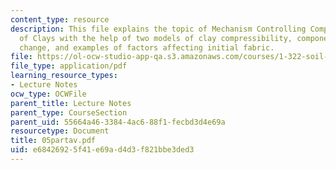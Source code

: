 ```yaml
---
content_type: resource
description: This file explains the topic of Mechanism Controlling Compressibility
  of Clays with the help of two models of clay compressibility, components of volume
  change, and examples of factors affecting initial fabric.
file: https://ol-ocw-studio-app-qa.s3.amazonaws.com/courses/1-322-soil-behavior-spring-2005/e68426925f41e69ad4d3f821bbe3ded3_05partav.pdf
file_type: application/pdf
learning_resource_types:
- Lecture Notes
ocw_type: OCWFile
parent_title: Lecture Notes
parent_type: CourseSection
parent_uid: 55664a46-3384-4ac6-88f1-fecbd3d4e69a
resourcetype: Document
title: 05partav.pdf
uid: e6842692-5f41-e69a-d4d3-f821bbe3ded3
---
```

